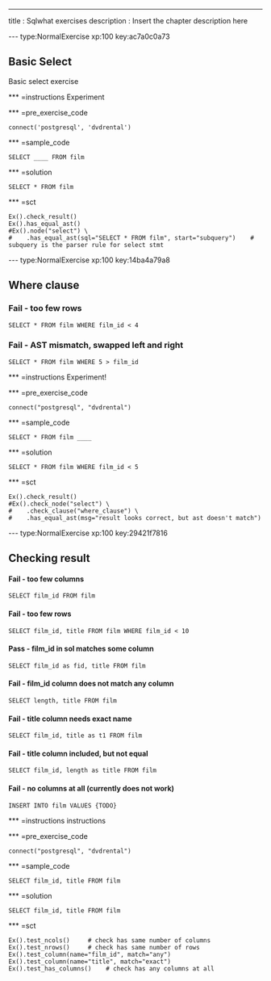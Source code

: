 ---
title       : Sqlwhat exercises
description : Insert the chapter description here

--- type:NormalExercise xp:100 key:ac7a0c0a73
## Basic Select

Basic select exercise

*** =instructions
Experiment

*** =pre_exercise_code
```{sql}
connect('postgresql', 'dvdrental')
```

*** =sample_code
```{sql}
SELECT ____ FROM film
```

*** =solution
```{sql}
SELECT * FROM film
```

*** =sct
```{sql}
Ex().check_result()
Ex().has_equal_ast()
#Ex().node("select") \
#    .has_equal_ast(sql="SELECT * FROM film", start="subquery")    # subquery is the parser rule for select stmt
```

--- type:NormalExercise xp:100 key:14ba4a79a8
## Where clause

### Fail - too few rows

```
SELECT * FROM film WHERE film_id < 4
```

### Fail - AST mismatch, swapped left and right

```
SELECT * FROM film WHERE 5 > film_id
```

*** =instructions
Experiment!

*** =pre_exercise_code
```{sql}
connect("postgresql", "dvdrental")
```

*** =sample_code
```{sql}
SELECT * FROM film ____
```

*** =solution
```{sql}
SELECT * FROM film WHERE film_id < 5

```

*** =sct
```{sql}
Ex().check_result()
#Ex().check_node("select") \
#    .check_clause("where_clause") \
#    .has_equal_ast(msg="result looks correct, but ast doesn't match")
```

--- type:NormalExercise xp:100 key:29421f7816
## Checking result

#### Fail - too few columns

```
SELECT film_id FROM film
```

#### Fail - too few rows

```
SELECT film_id, title FROM film WHERE film_id < 10
```

#### Pass - film_id in sol matches some column

```
SELECT film_id as fid, title FROM film
```

#### Fail - film_id column does not match any column

```
SELECT length, title FROM film
```

#### Fail - title column needs exact name

```
SELECT film_id, title as t1 FROM film
```

#### Fail - title column included, but not equal

```
SELECT film_id, length as title FROM film
```

#### Fail - no columns at all (currently does not work)

```
INSERT INTO film VALUES {TODO}
```

*** =instructions
instructions

*** =pre_exercise_code
```{sql}
connect("postgresql", "dvdrental")
```

*** =sample_code
```{sql}
SELECT film_id, title FROM film
```

*** =solution
```{sql}
SELECT film_id, title FROM film
```

*** =sct
```{sql}
Ex().test_ncols()     # check has same number of columns
Ex().test_nrows()     # check has same number of rows
Ex().test_column(name="film_id", match="any")
Ex().test_column(name="title", match="exact")
Ex().test_has_columns()    # check has any columns at all
```
